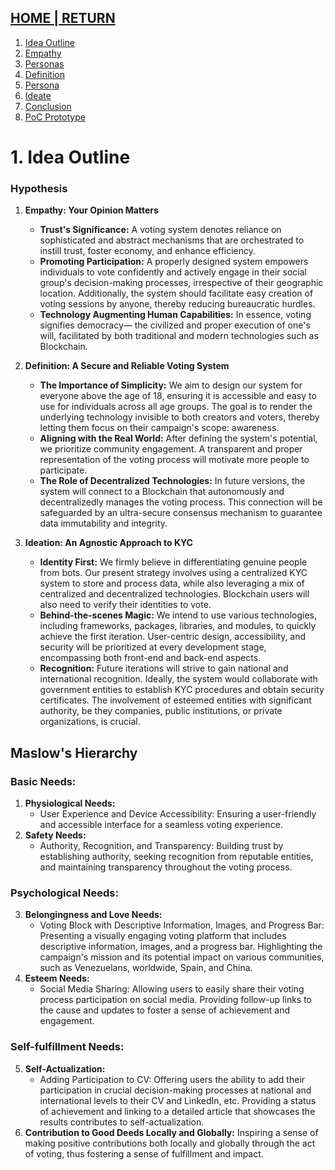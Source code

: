 ## [HOME | RETURN](https://github.com/plexoio/musa/blob/main/documentation/readme/design-thinking/design-thinking.md)
1. [Idea Outline](https://github.com/plexoio/musa/blob/main/documentation/readme/design-thinking/idea-outline.md)
2. [Empathy](https://github.com/plexoio/musa/blob/main/documentation/readme/design-thinking/the-process.md)
3. [Personas](https://github.com/plexoio/musa/blob/main/documentation/readme/design-thinking/personas.md)
4. [Definition](https://github.com/plexoio/musa/blob/main/documentation/readme/design-thinking/define.md)
5. [Persona](https://github.com/plexoio/musa/blob/main/documentation/readme/design-thinking/persona.md)
6. [Ideate](https://github.com/plexoio/musa/blob/main/documentation/readme/design-thinking/ideate.md)
7. [Conclusion](https://github.com/plexoio/musa/blob/main/documentation/readme/design-thinking/conclusion.md)
8. [PoC Prototype](https://github.com/plexoio/musa/blob/main/documentation/readme/design-thinking/prototype.md)
# 1. Idea Outline
### Hypothesis
1. **Empathy: Your Opinion Matters**
    - **Trust's Significance:** A voting system denotes reliance on sophisticated and abstract mechanisms that are orchestrated to instill trust, foster economy, and enhance efficiency.
    - **Promoting Participation:** A properly designed system empowers individuals to vote confidently and actively engage in their social group's decision-making processes, irrespective of their geographic location. Additionally, the system should facilitate easy creation of voting sessions by anyone, thereby reducing bureaucratic hurdles.
    - **Technology Augmenting Human Capabilities:** In essence, voting signifies democracy— the civilized and proper execution of one's will, facilitated by both traditional and modern technologies such as Blockchain.

2. **Definition: A Secure and Reliable Voting System**
    - **The Importance of Simplicity:** We aim to design our system for everyone above the age of 18, ensuring it is accessible and easy to use for individuals across all age groups. The goal is to render the underlying technology invisible to both creators and voters, thereby letting them focus on their campaign's scope: awareness.
    - **Aligning with the Real World:** After defining the system's potential, we prioritize community engagement. A transparent and proper representation of the voting process will motivate more people to participate.
    - **The Role of Decentralized Technologies:** In future versions, the system will connect to a Blockchain that autonomously and decentralizedly manages the voting process. This connection will be safeguarded by an ultra-secure consensus mechanism to guarantee data immutability and integrity.

3. **Ideation: An Agnostic Approach to KYC**
    - **Identity First:** We firmly believe in differentiating genuine people from bots. Our present strategy involves using a centralized KYC system to store and process data, while also leveraging a mix of centralized and decentralized technologies. Blockchain users will also need to verify their identities to vote.
    - **Behind-the-scenes Magic:** We intend to use various technologies, including frameworks, packages, libraries, and modules, to quickly achieve the first iteration. User-centric design, accessibility, and security will be prioritized at every development stage, encompassing both front-end and back-end aspects.
    - **Recognition:** Future iterations will strive to gain national and international recognition. Ideally, the system would collaborate with government entities to establish KYC procedures and obtain security certificates. The involvement of esteemed entities with significant authority, be they companies, public institutions, or private organizations, is crucial.

## Maslow's Hierarchy
### Basic Needs:
1. **Physiological Needs:**
    - User Experience and Device Accessibility: Ensuring a user-friendly and accessible interface for a seamless voting experience.
2. **Safety Needs:**
    - Authority, Recognition, and Transparency: Building trust by establishing authority, seeking recognition from reputable entities, and maintaining transparency throughout the voting process.

### Psychological Needs:
3. **Belongingness and Love Needs:**
    - Voting Block with Descriptive Information, Images, and Progress Bar: Presenting a visually engaging voting platform that includes descriptive information, images, and a progress bar. Highlighting the campaign's mission and its potential impact on various communities, such as Venezuelans, worldwide, Spain, and China.
4. **Esteem Needs:**
    - Social Media Sharing: Allowing users to easily share their voting process participation on social media. Providing follow-up links to the cause and updates to foster a sense of achievement and engagement.

### Self-fulfillment Needs:
5. **Self-Actualization:**
    - Adding Participation to CV: Offering users the ability to add their participation in crucial decision-making processes at national and international levels to their CV and LinkedIn, etc. Providing a status of achievement and linking to a detailed article that showcases the results contributes to self-actualization.
6. **Contribution to Good Deeds Locally and Globally:** Inspiring a sense of making positive contributions both locally and globally through the act of voting, thus fostering a sense of fulfillment and impact.